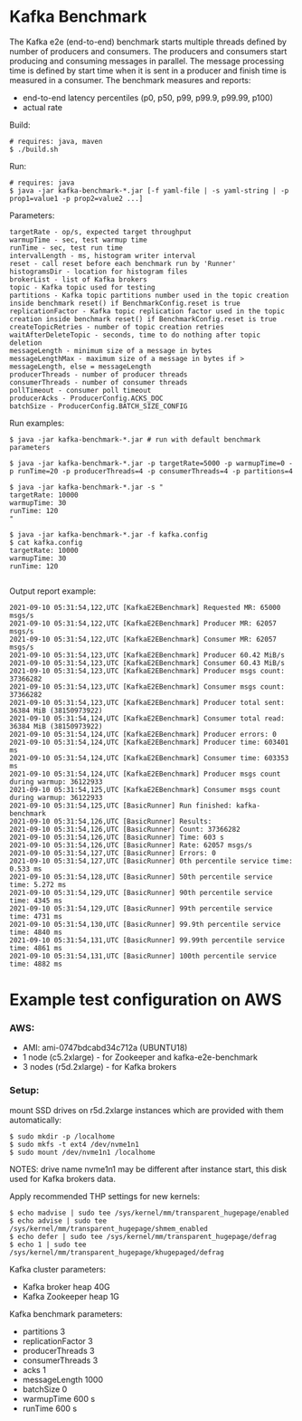 # Kafka Benchmark

The Kafka e2e (end-to-end) benchmark starts multiple threads defined by number of producers and consumers.
The producers and consumers start producing and consuming messages in parallel. 
The message processing time is defined by start time when it is sent in a producer and finish time is measured in a consumer.
The benchmark measures and reports: 
* end-to-end latency percentiles (p0, p50, p99, p99.9, p99.99, p100)
* actual rate

Build:

```
# requires: java, maven
$ ./build.sh
```

Run:

```
# requires: java
$ java -jar kafka-benchmark-*.jar [-f yaml-file | -s yaml-string | -p prop1=value1 -p prop2=value2 ...]
```

Parameters:

```
targetRate - op/s, expected target throughput
warmupTime - sec, test warmup time
runTime - sec, test run time
intervalLength - ms, histogram writer interval
reset - call reset before each benchmark run by 'Runner'
histogramsDir - location for histogram files
brokerList - list of Kafka brokers
topic - Kafka topic used for testing
partitions - Kafka topic partitions number used in the topic creation inside benchmark reset() if BenchmarkConfig.reset is true
replicationFactor - Kafka topic replication factor used in the topic creation inside benchmark reset() if BenchmarkConfig.reset is true
createTopicRetries - number of topic creation retries
waitAfterDeleteTopic - seconds, time to do nothing after topic deletion
messageLength - minimum size of a message in bytes
messageLengthMax - maximum size of a message in bytes if > messageLength, else = messageLength
producerThreads - number of producer threads 
consumerThreads - number of consumer threads
pollTimeout - consumer poll timeout 
producerAcks - ProducerConfig.ACKS_DOC
batchSize - ProducerConfig.BATCH_SIZE_CONFIG  

```

Run examples:

```
$ java -jar kafka-benchmark-*.jar # run with default benchmark parameters

$ java -jar kafka-benchmark-*.jar -p targetRate=5000 -p warmupTime=0 -p runTime=20 -p producerThreads=4 -p consumerThreads=4 -p partitions=4

$ java -jar kafka-benchmark-*.jar -s "
targetRate: 10000
warmupTime: 30
runTime: 120
"

$ java -jar kafka-benchmark-*.jar -f kafka.config 
$ cat kafka.config
targetRate: 10000
warmupTime: 30
runTime: 120


```

Output report example:

```
2021-09-10 05:31:54,122,UTC [KafkaE2EBenchmark] Requested MR: 65000 msgs/s
2021-09-10 05:31:54,122,UTC [KafkaE2EBenchmark] Producer MR: 62057 msgs/s
2021-09-10 05:31:54,122,UTC [KafkaE2EBenchmark] Consumer MR: 62057 msgs/s
2021-09-10 05:31:54,123,UTC [KafkaE2EBenchmark] Producer 60.42 MiB/s
2021-09-10 05:31:54,123,UTC [KafkaE2EBenchmark] Consumer 60.43 MiB/s
2021-09-10 05:31:54,123,UTC [KafkaE2EBenchmark] Producer msgs count: 37366282
2021-09-10 05:31:54,123,UTC [KafkaE2EBenchmark] Consumer msgs count: 37366282
2021-09-10 05:31:54,123,UTC [KafkaE2EBenchmark] Producer total sent: 36384 MiB (38150973922)
2021-09-10 05:31:54,124,UTC [KafkaE2EBenchmark] Consumer total read: 36384 MiB (38150973922)
2021-09-10 05:31:54,124,UTC [KafkaE2EBenchmark] Producer errors: 0
2021-09-10 05:31:54,124,UTC [KafkaE2EBenchmark] Producer time: 603401 ms
2021-09-10 05:31:54,124,UTC [KafkaE2EBenchmark] Consumer time: 603353 ms
2021-09-10 05:31:54,124,UTC [KafkaE2EBenchmark] Producer msgs count during warmup: 36122933
2021-09-10 05:31:54,125,UTC [KafkaE2EBenchmark] Consumer msgs count during warmup: 36122933
2021-09-10 05:31:54,125,UTC [BasicRunner] Run finished: kafka-benchmark
2021-09-10 05:31:54,126,UTC [BasicRunner] Results:
2021-09-10 05:31:54,126,UTC [BasicRunner] Count: 37366282
2021-09-10 05:31:54,126,UTC [BasicRunner] Time: 603 s
2021-09-10 05:31:54,126,UTC [BasicRunner] Rate: 62057 msgs/s
2021-09-10 05:31:54,127,UTC [BasicRunner] Errors: 0
2021-09-10 05:31:54,127,UTC [BasicRunner] 0th percentile service time: 0.533 ms
2021-09-10 05:31:54,128,UTC [BasicRunner] 50th percentile service time: 5.272 ms
2021-09-10 05:31:54,129,UTC [BasicRunner] 90th percentile service time: 4345 ms
2021-09-10 05:31:54,129,UTC [BasicRunner] 99th percentile service time: 4731 ms
2021-09-10 05:31:54,130,UTC [BasicRunner] 99.9th percentile service time: 4840 ms
2021-09-10 05:31:54,131,UTC [BasicRunner] 99.99th percentile service time: 4861 ms
2021-09-10 05:31:54,131,UTC [BasicRunner] 100th percentile service time: 4882 ms

```




# Example test configuration on AWS

### AWS:
* AMI: ami-0747bdcabd34c712a (UBUNTU18)
* 1 node (c5.2xlarge) - for Zookeeper and kafka-e2e-benchmark 
* 3 nodes (r5d.2xlarge) - for Kafka brokers

### Setup:
mount SSD drives on r5d.2xlarge instances which are provided with them automatically:

```
$ sudo mkdir -p /localhome
$ sudo mkfs -t ext4 /dev/nvme1n1
$ sudo mount /dev/nvme1n1 /localhome
```
NOTES: drive name nvme1n1 may be different after instance start, this disk used for Kafka brokers data.

Apply recommended THP settings for new kernels:

```
$ echo madvise | sudo tee /sys/kernel/mm/transparent_hugepage/enabled
$ echo advise | sudo tee /sys/kernel/mm/transparent_hugepage/shmem_enabled
$ echo defer | sudo tee /sys/kernel/mm/transparent_hugepage/defrag
$ echo 1 | sudo tee /sys/kernel/mm/transparent_hugepage/khugepaged/defrag
```

Kafka cluster parameters:
* Kafka broker heap 40G
* Kafka Zookeeper heap 1G

Kafka benchmark parameters:
* partitions 3 
* replicationFactor 3
* producerThreads 3
* consumerThreads 3
* acks 1
* messageLength 1000
* batchSize 0
* warmupTime 600 s
* runTime 600 s
